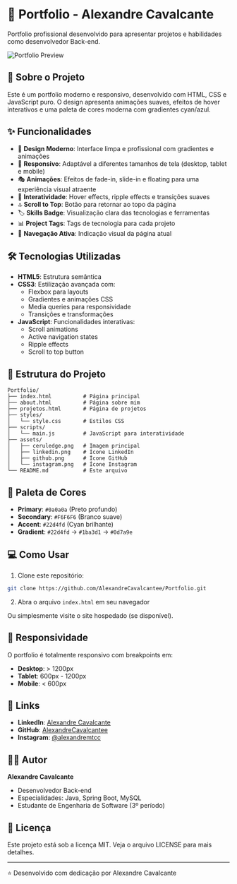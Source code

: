 # 💼 Portfolio - Alexandre Cavalcante

Portfolio profissional desenvolvido para apresentar projetos e habilidades como desenvolvedor Back-end.

![Portfolio Preview](https://github.com/user-attachments/assets/cbe39515-47ef-437c-86b8-4060f7329584)

## 🚀 Sobre o Projeto

Este é um portfolio moderno e responsivo, desenvolvido com HTML, CSS e JavaScript puro. O design apresenta animações suaves, efeitos de hover interativos e uma paleta de cores moderna com gradientes cyan/azul.

## ✨ Funcionalidades

- 🎨 **Design Moderno**: Interface limpa e profissional com gradientes e animações
- 📱 **Responsivo**: Adaptável a diferentes tamanhos de tela (desktop, tablet e mobile)
- 🎭 **Animações**: Efeitos de fade-in, slide-in e floating para uma experiência visual atraente
- 💫 **Interatividade**: Hover effects, ripple effects e transições suaves
- 🔝 **Scroll to Top**: Botão para retornar ao topo da página
- 🏷️ **Skills Badge**: Visualização clara das tecnologias e ferramentas
- 📊 **Project Tags**: Tags de tecnologia para cada projeto
- 🎯 **Navegação Ativa**: Indicação visual da página atual

## 🛠️ Tecnologias Utilizadas

- **HTML5**: Estrutura semântica
- **CSS3**: Estilização avançada com:
  - Flexbox para layouts
  - Gradientes e animações CSS
  - Media queries para responsividade
  - Transições e transformações
- **JavaScript**: Funcionalidades interativas:
  - Scroll animations
  - Active navigation states
  - Ripple effects
  - Scroll to top button

## 📂 Estrutura do Projeto

```
Portfolio/
├── index.html          # Página principal
├── about.html          # Página sobre mim
├── projetos.html       # Página de projetos
├── styles/
│   └── style.css       # Estilos CSS
├── scripts/
│   └── main.js         # JavaScript para interatividade
├── assets/
│   ├── ceruledge.png   # Imagem principal
│   ├── linkedin.png    # Ícone LinkedIn
│   ├── github.png      # Ícone GitHub
│   └── instagram.png   # Ícone Instagram
└── README.md           # Este arquivo
```

## 🎨 Paleta de Cores

- **Primary**: `#0a0a0a` (Preto profundo)
- **Secondary**: `#F6F6F6` (Branco suave)
- **Accent**: `#22d4fd` (Cyan brilhante)
- **Gradient**: `#22d4fd` → `#1ba3d1` → `#0d7a9e`

## 💻 Como Usar

1. Clone este repositório:
```bash
git clone https://github.com/AlexandreCavalcantee/Portfolio.git
```

2. Abra o arquivo `index.html` em seu navegador

Ou simplesmente visite o site hospedado (se disponível).

## 📱 Responsividade

O portfolio é totalmente responsivo com breakpoints em:
- **Desktop**: > 1200px
- **Tablet**: 600px - 1200px
- **Mobile**: < 600px

## 🔗 Links

- **LinkedIn**: [Alexandre Cavalcante](https://www.linkedin.com/in/alexandrecavalcantee/)
- **GitHub**: [AlexandreCavalcantee](https://github.com/AlexandreCavalcantee)
- **Instagram**: [@alexandremtcc](https://www.instagram.com/alexandremtcc/)

## 👨‍💻 Autor

**Alexandre Cavalcante**
- Desenvolvedor Back-end
- Especialidades: Java, Spring Boot, MySQL
- Estudante de Engenharia de Software (3º período)

## 📝 Licença

Este projeto está sob a licença MIT. Veja o arquivo LICENSE para mais detalhes.

---

⭐ Desenvolvido com dedicação por Alexandre Cavalcante
